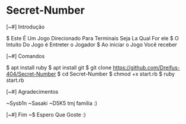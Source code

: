 # Secret-Number
[~#] Introdução

$ Este É Um Jogo Direcionado Para Terminais Seja La Qual For ele
$ O Intuito Do Jogo é Entreter o Jogador
$ Ao iniciar o Jogo Você receber

[~#] Comandos

$ apt install ruby
$ apt install git 
$ git clone https://github.com/Dreifus-404/Secret-Number
$ cd Secret-Number
$ chmod +x start.rb
$ ruby start.rb

[~#] Agradecimentos

~Sysb1n
~Sasaki
~D5K5
tmj familia :)

[~#] Fim 
~$ Espero Que Goste :)
